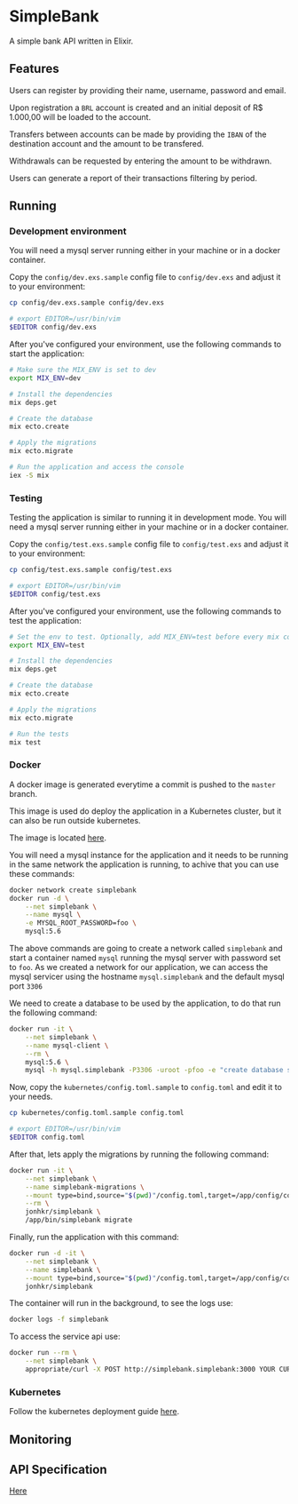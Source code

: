 # SimpleBank

A simple bank API written in Elixir.

## Features

Users can register by providing their name, username, password and email.

Upon registration a `BRL` account is created and an initial deposit of R$ 1.000,00 will be loaded to the account.

Transfers between accounts can be made by providing the `IBAN` of the destination account and the amount to be transfered.

Withdrawals can be requested by entering the amount to be withdrawn.

Users can generate a report of their transactions filtering by period.

## Running

### Development environment

You will need a mysql server running either in your machine or in a docker container.

Copy the `config/dev.exs.sample` config file to `config/dev.exs` and adjust it to your environment:

```sh
cp config/dev.exs.sample config/dev.exs

# export EDITOR=/usr/bin/vim
$EDITOR config/dev.exs
```

After you've configured your environment, use the following commands to start the application:

```sh
# Make sure the MIX_ENV is set to dev
export MIX_ENV=dev

# Install the dependencies
mix deps.get

# Create the database
mix ecto.create

# Apply the migrations
mix ecto.migrate

# Run the application and access the console
iex -S mix
```

### Testing

Testing the application is similar to running it in development mode.
You will need a mysql server running either in your machine or in a docker container.

Copy the `config/test.exs.sample` config file to `config/test.exs` and adjust it to your environment:

```sh
cp config/test.exs.sample config/test.exs

# export EDITOR=/usr/bin/vim
$EDITOR config/test.exs
```

After you've configured your environment, use the following commands to test the application:

```sh
# Set the env to test. Optionally, add MIX_ENV=test before every mix command you execute (e.g. MIX_ENV=test mix deps.get).
export MIX_ENV=test

# Install the dependencies
mix deps.get

# Create the database
mix ecto.create

# Apply the migrations
mix ecto.migrate

# Run the tests
mix test
```

### Docker

A docker image is generated everytime a commit is pushed to the `master` branch.

This image is used do deploy the application in a Kubernetes cluster, but it can also be run outside kubernetes.

The image is located [here](https://hub.docker.com/r/jonhkr/simplebank/).

You will need a mysql instance for the application and it needs to be running in the same network the application is running, to achive that you can use these commands:

```sh
docker network create simplebank
docker run -d \
    --net simplebank \
    --name mysql \
    -e MYSQL_ROOT_PASSWORD=foo \
    mysql:5.6
```

The above commands are going to create a network called `simplebank` and start a container named `mysql` running the mysql server with password set to `foo`. As we created a network for our application, we can access the mysql servicer using the hostname `mysql.simplebank` and the default mysql port `3306`

We need to create a database to be used by the application, to do that run the following command:

```sh
docker run -it \
    --net simplebank \
    --name mysql-client \
    --rm \
    mysql:5.6 \
    mysql -h mysql.simplebank -P3306 -uroot -pfoo -e "create database simplebank;"
```

Now, copy the `kubernetes/config.toml.sample` to `config.toml` and edit it to your needs.

```sh
cp kubernetes/config.toml.sample config.toml

# export EDITOR=/usr/bin/vim
$EDITOR config.toml
```

After that, lets apply the migrations by running the following command:

```sh
docker run -it \
    --net simplebank \
    --name simplebank-migrations \
    --mount type=bind,source="$(pwd)"/config.toml,target=/app/config/config.toml \
    --rm \
    jonhkr/simplebank \
    /app/bin/simplebank migrate
```

Finally, run the application with this command:

```sh
docker run -d -it \
    --net simplebank \
    --name simplebank \
    --mount type=bind,source="$(pwd)"/config.toml,target=/app/config/config.toml \
    jonhkr/simplebank
```

The container will run in the background, to see the logs use:

```sh
docker logs -f simplebank
```

To access the service api use:

```sh
docker run --rm \
    --net simplebank \
    appropriate/curl -X POST http://simplebank.simplebank:3000 YOUR CURL COMMAND
```

### Kubernetes

Follow the kubernetes deployment guide [here](kubernetes/README.md).

## Monitoring

## API Specification

[Here](docs/api-spec.md)
